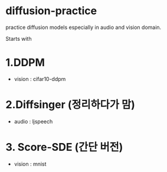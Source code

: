 # diffusion-practice
practice diffusion models especially in audio and vision domain.

Starts with 
# 1.DDPM
  - vision : cifar10-ddpm
  
# 2.Diffsinger (정리하다가 맘)
  - audio : ljspeech

# 3. Score-SDE (간단 버전)
  - vision : mnist
